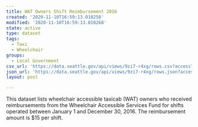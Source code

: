```yaml
---
title: WAT Owners Shift Reimbursement 2016
created: '2020-11-10T16:59:13.010258'
modified: '2020-11-10T16:59:13.010268'
state: active
type: dataset
tags:
  - Taxi
  - Wheelchair
groups:
  - Local Government
csv_url: 'https://data.seattle.gov/api/views/9zi7-r4xg/rows.csv?accessType=DOWNLOAD'
json_url: 'https://data.seattle.gov/api/views/9zi7-r4xg/rows.json?accessType=DOWNLOAD'
layout: post

---
```

This dataset lists wheelchair accessible taxicab (WAT) owners who received reimbursements from the Wheelchair Accessible Services Fund for shifts operated between January 1 and December 30, 2016. The reimbursement amount is $15 per shift.
